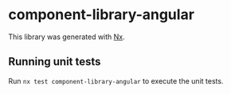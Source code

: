 # component-library-angular

This library was generated with [Nx](https://nx.dev).

## Running unit tests

Run `nx test component-library-angular` to execute the unit tests.
